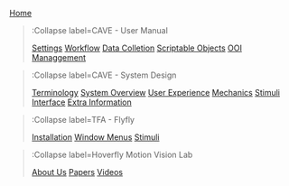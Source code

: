 [Home](/)
> :Collapse label=CAVE - User Manual
>
> [Settings](/docs/usermanual/settings)
> [Workflow](/docs/usermanual/workflow)
> [Data Colletion](/docs/usermanual/datacollection)
> [Scriptable Objects](/docs/usermanual/scriptableobjects)
> [OOI Managgement](/docs/usermanual/ooimanagement)

> :Collapse label=CAVE - System Design
>
> [Terminology](/docs/systemdesign/terminology)
> [System Overview](/docs/systemdesign/systemoverview)
> [User Experience](/docs/systemdesign/userexperience)
> [Mechanics](/docs/systemdesign/mechanics)
> [Stimuli](/docs/systemdesign/stimuli)
> [Interface](/docs/systemdesign/interface)
> [Extra Information](/docs/systemdesign/extrainformation)

> :Collapse label=TFA - Flyfly
>
> [Installation](/docs/flyfly/installation)
> [Window Menus](/docs/flyfly/windowmenus)
> [Stimuli](/docs/flyfly/stimuli)

> :Collapse label=Hoverfly Motion Vision Lab
>
> [About Us](/docs/About)
> [Papers](/docs/Papers)
> [Videos](/docs/Videos)
